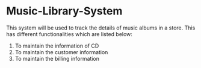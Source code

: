 # Music-Library-System

This system will be used to track the details of music albums in a store. This has different functionalities which are listed below:
1. To maintain the information of CD
2. To maintain the customer information
3. To maintain the billing information
